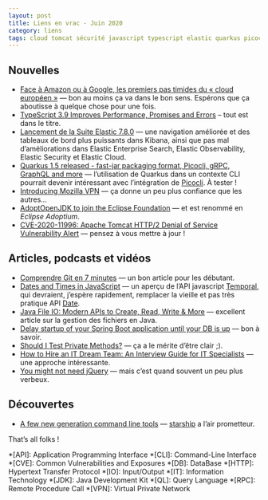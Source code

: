 ```yaml
---
layout: post
title: Liens en vrac - Juin 2020
category: liens
tags: cloud tomcat sécurité javascript typescript elastic quarkus picocli mozilla vpn jdk spring-boot git java test recrutement jquery cli linux
---
```


## Nouvelles

* [Face à Amazon ou à Google, les premiers pas timides du « cloud européen »](https://www.lemonde.fr/economie/article/2020/06/04/face-a-amazon-ou-a-google-les-premiers-pas-timides-du-cloud-europeen_6041797_3234.html)
  — bon au moins ça va dans le bon sens. Espérons que ça aboutisse à quelque chose pour une fois.
* [TypeScript 3.9 Improves Performance, Promises and Errors](https://www.infoq.com/news/2020/05/typescript-3-9-release/)
 – tout est dans le titre.
* [Lancement de la Suite Elastic 7.8.0](https://www.elastic.co/fr/blog/whats-new-in-elastic-stack-7-8-0-release)
  — une navigation améliorée et des tableaux de bord plus puissants dans Kibana, ainsi que pas mal
    d’améliorations dans Elastic Enterprise Search, Elastic Observability, Elastic Security et
    Elastic Cloud.
* [Quarkus 1.5 released - fast-jar packaging format, Picocli, gRPC, GraphQL and more](https://quarkus.io/blog/quarkus-1-5-final-released/)
  — l’utilisation de Quarkus dans un contexte CLI pourrait devenir intéressant avec l’intégration de
    [Picocli](https://picocli.info/). À tester !
* [Introducing Mozilla VPN](https://blog.mozilla.org/futurereleases/2020/06/18/introducing-firefox-private-network-vpns-official-product-the-mozilla-vpn/)
  — ça donne un peu plus confiance que les autres…
* [AdoptOpenJDK to join the Eclipse Foundation](https://blog.adoptopenjdk.net/2020/06/adoptopenjdk-to-join-the-eclipse-foundation/)
  — et est renommé en _Eclipse Adoptium_.
* [CVE-2020-11996: Apache Tomcat HTTP/2 Denial of Service Vulnerability Alert](https://nvd.nist.gov/vuln/detail/CVE-2020-11996)
  — pensez à vous mettre à jour !

## Articles, podcasts et vidéos

* [Comprendre Git en 7 minutes](https://www.jesuisundev.com/comprendre-git-en-7-minutes/)
  — un bon article pour les débutant.
* [Dates and Times in JavaScript](https://blogs.igalia.com/compilers/2020/06/23/dates-and-times-in-javascript/)
  — un aperçu de l’API javascript [Temporal](https://tc39.es/proposal-temporal/docs/cookbook.html),
    qui devraient, j’espère rapidement, remplacer la vieille et pas très pratique API [Date](https://www.w3schools.com/jsref/jsref_obj_date.asp).
* [Java File IO: Modern APIs to Create, Read, Write & More](https://www.marcobehler.com/guides/java-files)
  — excellent article sur la gestion des fichiers en Java.
* [Delay startup of your Spring Boot application until your DB is up](https://deinum.biz/2020-06-30-Wait-for-database-startup/)
  — bon à savoir.
* [Should I Test Private Methods?](http://shoulditestprivatemethods.com/)
  — ça a le mérite d’être clair ;).
* [How to Hire an IT Dream Team: An Interview Guide for IT Specialists](https://dzone.com/articles/how-to-conduct-an-interview-and-evaluate-developer)
  — une approche intéressante.
* [You might not need jQuery](http://youmightnotneedjquery.com/)
  — mais c’est quand souvent un peu plus verbeux.

## Découvertes
* [A few new generation command line tools](https://kushaldas.in/posts/a-few-new-generation-command-line-tools.html)
  — [starship](https://starship.rs/) a l’air prometteur.

That’s all folks !

*[API]: Application Programming Interface
*[CLI]: Command-Line Interface
*[CVE]: Common Vulnerabilities and Exposures
*[DB]: DataBase
*[HTTP]: Hypertext Transfer Protocol
*[IO]: Input/Output
*[IT]: Information Technology
*[JDK]: Java Development Kit
*[QL]: Query Language
*[RPC]: Remote Procedure Call
*[VPN]: Virtual Private Network

